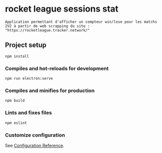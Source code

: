 # rocket league sessions stat
```
Application permettant d'afficher un compteur win/lose pour les matchs 2V2 à partir de web scrapping du site : "https://rocketleague.tracker.network/"
```

## Project setup
```
npm install
```

### Compiles and hot-reloads for development
```
npm run electron:serve
```

### Compiles and minifies for production
```
npm build
```

### Lints and fixes files
```
npm eslint
```

### Customize configuration
See [Configuration Reference](https://cli.vuejs.org/config/).
